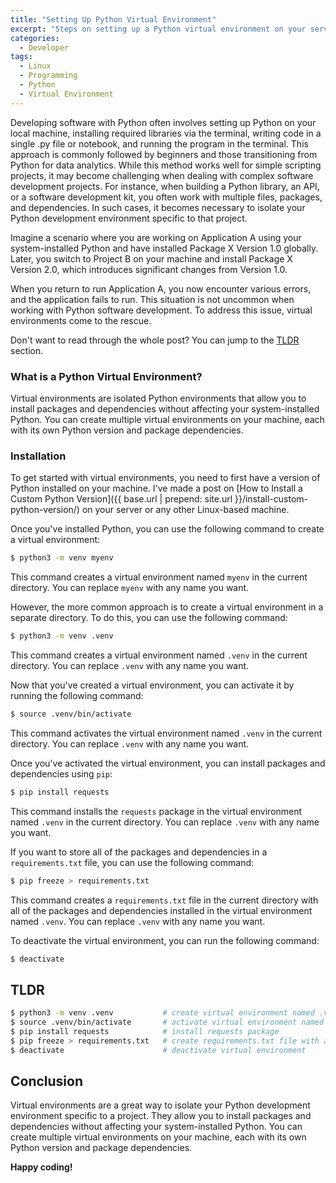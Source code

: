 ```yaml
---
title: "Setting Up Python Virtual Environment"
excerpt: "Steps on setting up a Python virtual environment on your server or any other Linux-based machine."
categories:
  - Developer
tags:
  - Linux
  - Programming
  - Python
  - Virtual Environment
---
```



Developing software with Python often involves setting up Python on your local machine, installing required libraries via the terminal, writing code in a single .py file or notebook, and running the program in the terminal. This approach is commonly followed by beginners and those transitioning from Python for data analytics.
While this method works well for simple scripting projects, it may become challenging when dealing with complex software development projects. For instance, when building a Python library, an API, or a software development kit, you often work with multiple files, packages, and dependencies. In such cases, it becomes necessary to isolate your Python development environment specific to that project.

Imagine a scenario where you are working on Application A using your system-installed Python and have installed Package X Version 1.0 globally. Later, you switch to Project B on your machine and install Package X Version 2.0, which introduces significant changes from Version 1.0.

When you return to run Application A, you now encounter various errors, and the application fails to run. This situation is not uncommon when working with Python software development. To address this issue, virtual environments come to the rescue.

Don't want to read through the whole post? You can jump to the [TLDR](#tldr) section.

### What is a Python Virtual Environment?

Virtual environments are isolated Python environments that allow you to install packages and dependencies without affecting your system-installed Python. You can create multiple virtual environments on your machine, each with its own Python version and package dependencies.


### Installation

To get started with virtual environments, you need to first have a version of Python installed on your machine. I've made a post on [How to Install a Custom Python Version]({{ base.url | prepend: site.url }}/install-custom-python-version/) on your server or any other Linux-based machine.

Once you've installed Python, you can use the following command to create a virtual environment:

```bash
$ python3 -m venv myenv
```

This command creates a virtual environment named `myenv` in the current directory. You can replace `myenv` with any name you want.

However, the more common approach is to create a virtual environment in a separate directory. To do this, you can use the following command:

```bash
$ python3 -m venv .venv
```

This command creates a virtual environment named `.venv` in the current directory. You can replace `.venv` with any name you want.

Now that you've created a virtual environment, you can activate it by running the following command:

```bash
$ source .venv/bin/activate
```

This command activates the virtual environment named `.venv` in the current directory. You can replace `.venv` with any name you want.

Once you've activated the virtual environment, you can install packages and dependencies using `pip`:

```bash
$ pip install requests
```

This command installs the `requests` package in the virtual environment named `.venv` in the current directory. You can replace `.venv` with any name you want.

If you want to store all of the packages and dependencies in a `requirements.txt` file, you can use the following command:

```bash
$ pip freeze > requirements.txt
```

This command creates a `requirements.txt` file in the current directory with all of the packages and dependencies installed in the virtual environment named `.venv`. You can replace `.venv` with any name you want.

To deactivate the virtual environment, you can run the following command:

```bash
$ deactivate
```

## TLDR

```bash
$ python3 -m venv .venv           # create virtual environment named .venv
$ source .venv/bin/activate       # activate virtual environment named .venv
$ pip install requests            # install requests package
$ pip freeze > requirements.txt   # create requirements.txt file with all installed packages and dependencies
$ deactivate                      # deactivate virtual environment
```

## Conclusion

Virtual environments are a great way to isolate your Python development environment specific to a project. They allow you to install packages and dependencies without affecting your system-installed Python. You can create multiple virtual environments on your machine, each with its own Python version and package dependencies.

**Happy coding!**